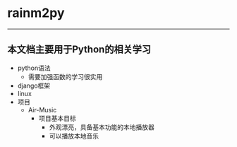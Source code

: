 # rainm2py
-------------------------------------
本文档主要用于Python的相关学习
-------------------------------------
+ python语法
  + 需要加强函数的学习很实用
+ django框架
+ linux
+ 项目
  + Air-Music
    + 项目基本目标
      + 外观漂亮，具备基本功能的本地播放器
      + 可以播放本地音乐
